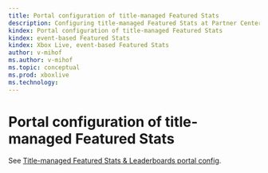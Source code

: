 ```yaml
---
title: Portal configuration of title-managed Featured Stats
description: Configuring title-managed Featured Stats at Partner Center.
kindex: Portal configuration of title-managed Featured Stats
kindex: event-based Featured Stats
kindex: Xbox Live, event-based Featured Stats
author: v-mihof
ms.author: v-mihof
ms.topic: conceptual
ms.prod: xboxlive
ms.technology: 
---
```


# Portal configuration of title-managed Featured Stats

See [Title-managed Featured Stats & Leaderboards portal config](../../title-managed/config/live-featured-stats-and-leaderboards.md).
